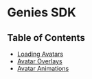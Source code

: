 # Genies SDK

## Table of Contents
* [Loading Avatars](Avatars/LoadingAvatars.md)
* [Avatar Overlays](Avatars/AvatarOverlays.md)
* [Avatar Animations](Avatars/AvatarAnimations.md)